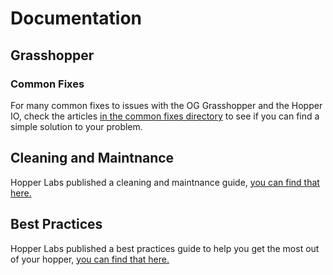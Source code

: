 # Documentation
## Grasshopper

### Common Fixes
For many common fixes to issues with the OG Grasshopper and the Hopper IO, check the articles [in the common fixes directory](https://github.com/BeyondCombustion/The-Consensus/tree/main/No%20Longer%20In%20Production/Hopper%20Labs/Documentation/Common%20Fixes) to see if you can find a simple solution to your problem.

## Cleaning and Maintnance 

Hopper Labs published a cleaning and maintnance guide, [you can find that here.](https://github.com/BeyondCombustion/The-Consensus/blob/main/No%20Longer%20In%20Production/Hopper%20Labs/Documentation/Cleaning%20and%20Maintnance.md)

## Best Practices

Hopper Labs published a best practices guide to help you get the most out of your hopper, [you can find that here.](https://github.com/BeyondCombustion/The-Consensus/blob/main/No%20Longer%20In%20Production/Hopper%20Labs/Documentation/Hopper%20Labs%20Best%20Practices.md)
